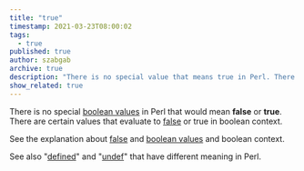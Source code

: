 ```yaml
---
title: "true"
timestamp: 2021-03-23T08:00:02
tags:
  - true
published: true
author: szabgab
archive: true
description: "There is no special value that means true in Perl. There are certain values that evaluate to true in boolean context."
show_related: true
---
```



There is no special [boolean values](/boolean-values-in-perl) in Perl that would mean **false** or **true**.
There are certain values that evaluate to [false](/false) or true in boolean context.


See the explanation about [false](/false) and [boolean values](/boolean-values-in-perl) and boolean context.

See also "[defined](/defined)" and "[undef](/undef)" that have different meaning in Perl.

